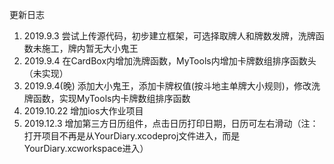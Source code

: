 更新日志

1. 2019.9.3 尝试上传源代码，初步建立框架，可选择取牌人和牌数发牌，洗牌函数未施工，牌内暂无大小鬼王
2. 2019.9.4 在CardBox内增加洗牌函数，MyTools内增加卡牌数组排序函数头（未实现）
3. 2019.9.4(晚) 添加大小鬼王，添加卡牌权值(按斗地主单牌大小规则)，修改洗牌函数，实现MyTools内卡牌数组排序函数
4. 2019.10.22
增加ios大作业项目
5. 2019.12.3 增加第三方日历组件，点击日历打印日期，日历可左右滑动（注：打开项目不再是从YourDiary.xcodeproj文件进入，而是YourDiary.xcworkspace进入）
